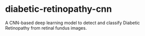 # diabetic-retinopathy-cnn
A CNN-based deep learning model to detect and classify Diabetic Retinopathy from retinal fundus images.
